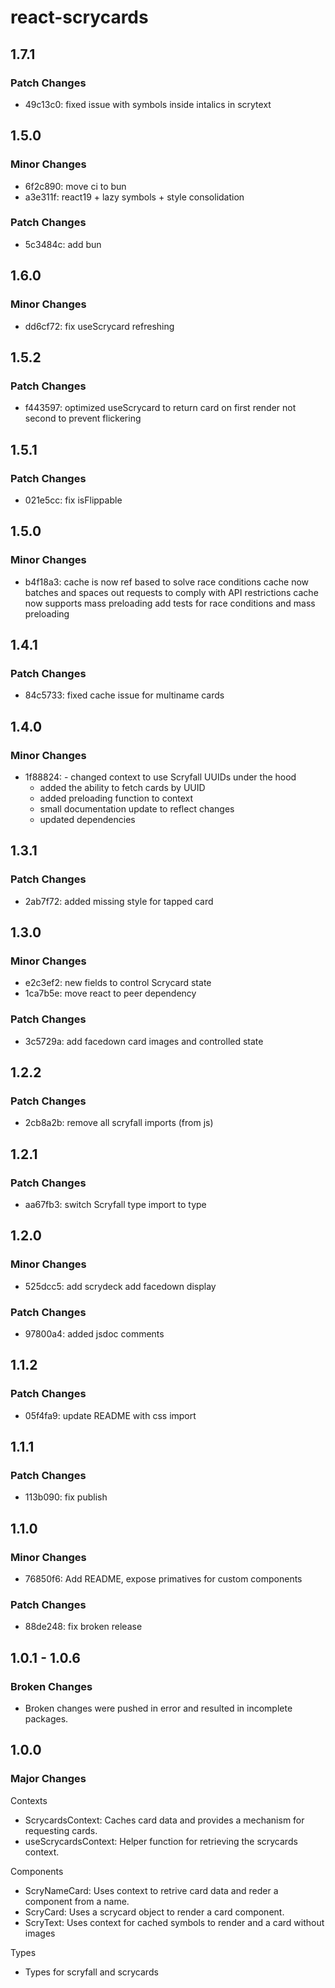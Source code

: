 # react-scrycards

## 1.7.1

### Patch Changes

-   49c13c0: fixed issue with symbols inside intalics in scrytext

## 1.5.0

### Minor Changes

-   6f2c890: move ci to bun
-   a3e311f: react19 + lazy symbols + style consolidation

### Patch Changes

-   5c3484c: add bun

## 1.6.0

### Minor Changes

-   dd6cf72: fix useScrycard refreshing

## 1.5.2

### Patch Changes

-   f443597: optimized useScrycard to return card on first render not second to prevent flickering

## 1.5.1

### Patch Changes

-   021e5cc: fix isFlippable

## 1.5.0

### Minor Changes

-   b4f18a3: cache is now ref based to solve race conditions
    cache now batches and spaces out requests to comply with API restrictions
    cache now supports mass preloading
    add tests for race conditions and mass preloading

## 1.4.1

### Patch Changes

-   84c5733: fixed cache issue for multiname cards

## 1.4.0

### Minor Changes

-   1f88824: - changed context to use Scryfall UUIDs under the hood
    -   added the ability to fetch cards by UUID
    -   added preloading function to context
    -   small documentation update to reflect changes
    -   updated dependencies

## 1.3.1

### Patch Changes

-   2ab7f72: added missing style for tapped card

## 1.3.0

### Minor Changes

-   e2c3ef2: new fields to control Scrycard state
-   1ca7b5e: move react to peer dependency

### Patch Changes

-   3c5729a: add facedown card images and controlled state

## 1.2.2

### Patch Changes

-   2cb8a2b: remove all scryfall imports (from js)

## 1.2.1

### Patch Changes

-   aa67fb3: switch Scryfall type import to type

## 1.2.0

### Minor Changes

-   525dcc5: add scrydeck
    add facedown display

### Patch Changes

-   97800a4: added jsdoc comments

## 1.1.2

### Patch Changes

-   05f4fa9: update README with css import

## 1.1.1

### Patch Changes

-   113b090: fix publish

## 1.1.0

### Minor Changes

-   76850f6: Add README, expose primatives for custom components

### Patch Changes

-   88de248: fix broken release

## 1.0.1 - 1.0.6

### Broken Changes

-   Broken changes were pushed in error and resulted in incomplete packages.

## 1.0.0

### Major Changes

Contexts

-   ScrycardsContext: Caches card data and provides a mechanism for requesting cards.
-   useScrycardsContext: Helper function for retrieving the scrycards context.

Components

-   ScryNameCard: Uses context to retrive card data and reder a component from a name.
-   ScryCard: Uses a scrycard object to render a card component.
-   ScryText: Uses context for cached symbols to render and a card without images

Types

-   Types for scryfall and scrycards
